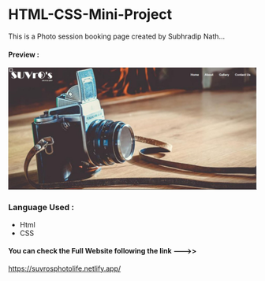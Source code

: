 # HTML-CSS-Mini-Project
 This is a Photo session booking page created by Subhradip Nath... 
#### Preview :
![](Suvro's-Photography.png)
### Language Used :
* Html
* CSS
#### You can check the Full Website following the link --->> 
  https://suvrosphotolife.netlify.app/
